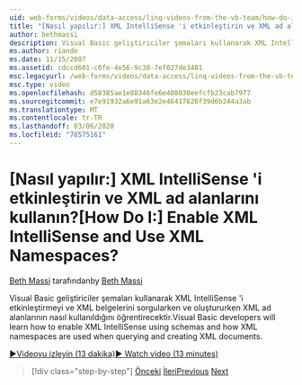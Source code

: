 ```yaml
---
uid: web-forms/videos/data-access/linq-videos-from-the-vb-team/how-do-i-enable-xml-intellisense-and-use-xml-namespaces
title: "[Nasıl yapılır:] XML IntelliSense 'i etkinleştirin ve XML ad alanlarını kullanın? | Microsoft Docs"
author: bethmassi
description: Visual Basic geliştiriciler şemaları kullanarak XML IntelliSense 'i etkinleştirmeyi ve XML belgelerini sorgularken ve oluştururken XML ad alanlarının nasıl kullanıldığını öğrentirecektir.
ms.author: riande
ms.date: 11/15/2007
ms.assetid: cdccd601-c0fe-4e56-9c38-7ef027de3481
msc.legacyurl: /web-forms/videos/data-access/linq-videos-from-the-vb-team/how-do-i-enable-xml-intellisense-and-use-xml-namespaces
msc.type: video
ms.openlocfilehash: d58385ae1e88346fe6e408030eefcfb23cab7977
ms.sourcegitcommit: e7e91932a6e91a63e2e46417626f39d6b244a3ab
ms.translationtype: MT
ms.contentlocale: tr-TR
ms.lasthandoff: 03/06/2020
ms.locfileid: "78575161"
---
```

# <a name="how-do-i-enable-xml-intellisense-and-use-xml-namespaces"></a><span data-ttu-id="56d5a-104">[Nasıl yapılır:] XML IntelliSense 'i etkinleştirin ve XML ad alanlarını kullanın?</span><span class="sxs-lookup"><span data-stu-id="56d5a-104">[How Do I:] Enable XML IntelliSense and Use XML Namespaces?</span></span>

<span data-ttu-id="56d5a-105">[Beth Massi](https://github.com/bethmassi) tarafından</span><span class="sxs-lookup"><span data-stu-id="56d5a-105">by [Beth Massi](https://github.com/bethmassi)</span></span>

<span data-ttu-id="56d5a-106">Visual Basic geliştiriciler şemaları kullanarak XML IntelliSense 'i etkinleştirmeyi ve XML belgelerini sorgularken ve oluştururken XML ad alanlarının nasıl kullanıldığını öğrentirecektir.</span><span class="sxs-lookup"><span data-stu-id="56d5a-106">Visual Basic developers will learn how to enable XML IntelliSense using schemas and how XML namespaces are used when querying and creating XML documents.</span></span>

[<span data-ttu-id="56d5a-107">&#9654;Videoyu izleyin (13 dakika)</span><span class="sxs-lookup"><span data-stu-id="56d5a-107">&#9654; Watch video (13 minutes)</span></span>](https://channel9.msdn.com/Blogs/ASP-NET-Site-Videos/how-do-i-enable-xml-intellisense-and-use-xml-namespaces)

> [!div class="step-by-step"]
> <span data-ttu-id="56d5a-108">[Önceki](how-do-i-get-started-with-linq-to-xml.md)
> [İleri](how-do-i-create-xml-documents-from-sql-data.md)</span><span class="sxs-lookup"><span data-stu-id="56d5a-108">[Previous](how-do-i-get-started-with-linq-to-xml.md)
[Next](how-do-i-create-xml-documents-from-sql-data.md)</span></span>
